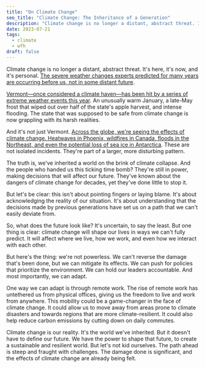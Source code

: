 ```yaml
---
title: "On Climate Change"
seo_title: "Climate Change: The Inheritance of a Generation"
description: "Climate change is no longer a distant, abstract threat. It's here, it's now, and it's personal. We've inherited a world on the brink of climate collapse. But it doesn't have to define our future."
date: 2023-07-21
tags:
  - climate
  - wfh
draft: false
---
```



Climate change is no longer a distant, abstract threat. It's here, it's now, and it's personal. [The severe weather changes experts predicted for many years are occurring before us, not in some distant future](https://www.theatlantic.com/science/archive/2023/07/climate-change-tipping-points/674778/).

[Vermont—once considered a climate haven—has been hit by a series of extreme weather events this year](https://www.theatlantic.com/science/archive/2023/07/climate-change-safe-states-vermont-floods/674780/). An unusually warm January, a late-May frost that wiped out over half of the state's apple harvest, and intense flooding. The state that was supposed to be safe from climate change is now grappling with its harsh realities.

And it's not just Vermont. [Across the globe, we're seeing the effects of climate change. Heatwaves in Phoenix, wildfires in Canada, floods in the Northeast, and even the potential loss of sea ice in Antarctica](https://www.theatlantic.com/science/archive/2023/07/heat-climate-crises-natural-disasters/674700/). These are not isolated incidents. They're part of a larger, more disturbing pattern.

The truth is, we've inherited a world on the brink of climate collapse. And the people who handed us this ticking time bomb? They're still in power, making decisions that will affect our future. They've known about the dangers of climate change for decades, yet they've done little to stop it.

But let's be clear: this isn't about pointing fingers or laying blame. It's about acknowledging the reality of our situation. It's about understanding that the decisions made by previous generations have set us on a path that we can't easily deviate from.

So, what does the future look like? It's uncertain, to say the least. But one thing is clear: climate change will shape our lives in ways we can't fully predict. It will affect where we live, how we work, and even how we interact with each other.

But here's the thing: we're not powerless. We can't reverse the damage that's been done, but we can mitigate its effects. We can push for policies that prioritize the environment. We can hold our leaders accountable. And most importantly, we can adapt.

One way we can adapt is through remote work. The rise of remote work has untethered us from physical offices, giving us the freedom to live and work from anywhere. This mobility could be a game-changer in the face of climate change. It could allow us to move away from areas prone to climate disasters and towards regions that are more climate-resilient. It could also help reduce carbon emissions by cutting down on daily commutes.

Climate change is our reality. It's the world we've inherited. But it doesn't have to define our future. We have the power to shape that future, to create a sustainable and resilient world. But let's not kid ourselves. The path ahead is steep and fraught with challenges. The damage done is significant, and the effects of climate change are already being felt.